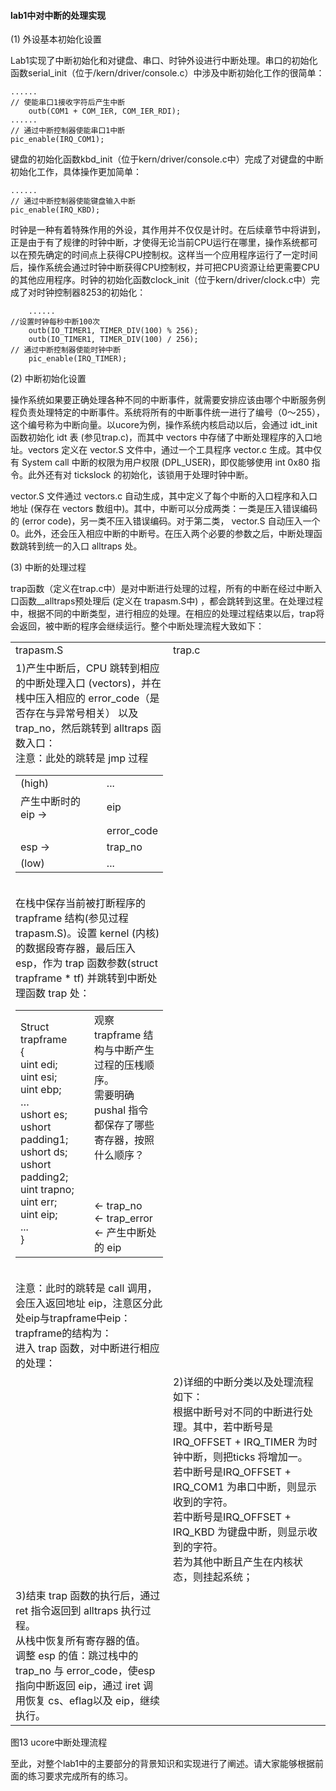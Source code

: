 #### lab1中对中断的处理实现

(1)	外设基本初始化设置

Lab1实现了中断初始化和对键盘、串口、时钟外设进行中断处理。串口的初始化函数serial_init（位于/kern/driver/console.c）中涉及中断初始化工作的很简单：

```
......
// 使能串口1接收字符后产生中断
	outb(COM1 + COM_IER, COM_IER_RDI);
......
// 通过中断控制器使能串口1中断
pic_enable(IRQ_COM1);
```
键盘的初始化函数kbd_init（位于kern/driver/console.c中）完成了对键盘的中断初始化工作，具体操作更加简单：

```
......
// 通过中断控制器使能键盘输入中断
pic_enable(IRQ_KBD);
```
时钟是一种有着特殊作用的外设，其作用并不仅仅是计时。在后续章节中将讲到，正是由于有了规律的时钟中断，才使得无论当前CPU运行在哪里，操作系统都可以在预先确定的时间点上获得CPU控制权。这样当一个应用程序运行了一定时间后，操作系统会通过时钟中断获得CPU控制权，并可把CPU资源让给更需要CPU的其他应用程序。时钟的初始化函数clock_init（位于kern/driver/clock.c中）完成了对时钟控制器8253的初始化：

```
	......
//设置时钟每秒中断100次
	outb(IO_TIMER1, TIMER_DIV(100) % 256);
	outb(IO_TIMER1, TIMER_DIV(100) / 256);
// 通过中断控制器使能时钟中断
	pic_enable(IRQ_TIMER);
```
(2)	中断初始化设置

操作系统如果要正确处理各种不同的中断事件，就需要安排应该由哪个中断服务例程负责处理特定的中断事件。系统将所有的中断事件统一进行了编号（0～255），这个编号称为中断向量。以ucore为例，操作系统内核启动以后，会通过 idt_init 函数初始化 idt 表 (参见trap.c)，而其中 vectors 中存储了中断处理程序的入口地址。vectors 定义在 vector.S 文件中，通过一个工具程序 vector.c 生成。其中仅有 System call 中断的权限为用户权限 (DPL_USER)，即仅能够使用 int 0x80 指令。此外还有对 tickslock 的初始化，该锁用于处理时钟中断。

vector.S 文件通过 vectors.c 自动生成，其中定义了每个中断的入口程序和入口地址 (保存在 vectors 数组中)。其中，中断可以分成两类：一类是压入错误编码的 (error code)，另一类不压入错误编码。对于第二类， vector.S 自动压入一个 0。此外，还会压入相应中断的中断号。在压入两个必要的参数之后，中断处理函数跳转到统一的入口 alltraps 处。

(3)	中断的处理过程

trap函数（定义在trap.c中）是对中断进行处理的过程，所有的中断在经过中断入口函数__alltraps预处理后 (定义在 trapasm.S中) ，都会跳转到这里。在处理过程中，根据不同的中断类型，进行相应的处理。在相应的处理过程结束以后，trap将会返回，被中断的程序会继续运行。整个中断处理流程大致如下：

<table>
<tr><td>trapasm.S</td><td>trap.c</td></tr>
<tr>
<td width="50%">
1)产生中断后，CPU 跳转到相应的中断处理入口 (vectors)，并在桟中压入相应的 error_code（是否存在与异常号相关） 以及 trap_no，然后跳转到 alltraps 函数入口：
<br>
注意：此处的跳转是 jmp 过程
<table>
<tr><td>(high)</td><td>...</td></tr>
<tr><td>产生中断时的 eip →</td><td>eip</td></tr>
<tr><td> </td><td>error_code</td></tr>
<tr><td>esp →</td><td>trap_no</td></tr>
<tr><td>(low)</td><td>...</td></tr>
</table>
<br>
在栈中保存当前被打断程序的 trapframe 结构(参见过程trapasm.S)。设置 kernel (内核) 的数据段寄存器，最后压入 esp，作为 trap 函数参数(struct trapframe * tf) 并跳转到中断处理函数 trap 处：
<table>
<tr>
<td width="50%">
Struct trapframe<br>
{<br>
uint edi;<br>
uint esi;<br>
uint ebp;<br>
…<br>
ushort es;<br>
ushort padding1;<br>
ushort ds;<br>
ushort padding2;<br>
uint trapno;<br>
uint err;<br>
uint eip;<br>
...<br>
}
</td>
<td width="50%">
观察 trapframe 结构与中断产生过程的压桟顺序。<br>
需要明确 pushal 指令都保存了哪些寄存器，按照什么顺序？<br>
<br>
<br>
<br>
← trap_no<br>
← trap_error<br>
← 产生中断处的 eip<br>
</td></tr>
</table>
<br>
注意：此时的跳转是 call 调用，会压入返回地址 eip，注意区分此处eip与trapframe中eip：
<br>
trapframe的结构为：
<br>
进入 trap 函数，对中断进行相应的处理：
</td>
<td></td>
</tr>
<td></td>
<td>
2)详细的中断分类以及处理流程如下：
<br>
根据中断号对不同的中断进行处理。其中，若中断号是IRQ_OFFSET + IRQ_TIMER 为时钟中断，则把ticks 将增加一。
<br>
若中断号是IRQ_OFFSET + IRQ_COM1 为串口中断，则显示收到的字符。
<br>
若中断号是IRQ_OFFSET + IRQ_KBD 为键盘中断，则显示收到的字符。
<br>
若为其他中断且产生在内核状态，则挂起系统；
</td>
<tr>
<td>
3)结束 trap 函数的执行后，通过 ret 指令返回到 alltraps 执行过程。
<br>
从栈中恢复所有寄存器的值。
<br>
调整 esp 的值：跳过栈中的 trap_no 与 error_code，使esp指向中断返回 eip，通过 iret 调用恢复 cs、eflag以及 eip，继续执行。
</td>
<td></td>
</tr>
<tr>
</tr>
</table>

图13 ucore中断处理流程

至此，对整个lab1中的主要部分的背景知识和实现进行了阐述。请大家能够根据前面的练习要求完成所有的练习。
